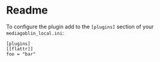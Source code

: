 # Readme

To configure the plugin add to the `[plugins]` section of your
`mediagoblin_local.ini`:

	[plugins]
	[[flattr]]
	foo = "bar"

